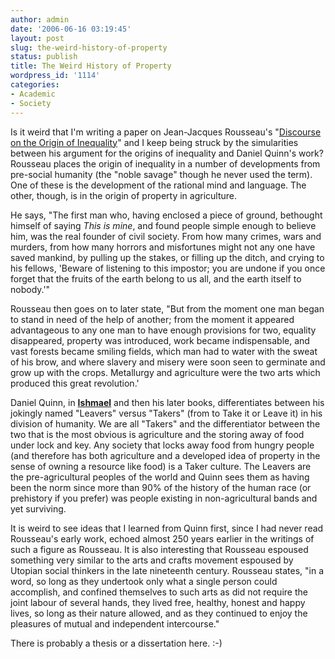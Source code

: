```yaml
---
author: admin
date: '2006-06-16 03:19:45'
layout: post
slug: the-weird-history-of-property
status: publish
title: The Weird History of Property
wordpress_id: '1114'
categories:
- Academic
- Society
---
```

<p>Is it weird that I'm writing a paper on Jean-Jacques Rousseau's "<a href="http://www.constitution.org/jjr/ineq.htm">Discourse on the Origin of Inequality</a>" and I keep being struck by the simularities between his argument for the origins of inequality and Daniel Quinn's work? Rousseau places the origin of inequality in a number of developments from pre-social humanity (the "noble savage" though he never used the term). One of these is the development of the rational mind and language. The other, though, is in the origin of property in agriculture.</p>
<p>He says, "The first man who, having enclosed a piece of ground, bethought himself of saying <em>This is mine</em>, and found people simple enough to believe him, was the real founder of civil society. From how many crimes, wars and murders, from how many horrors and misfortunes might not any one have saved mankind, by pulling up the stakes, or filling up the ditch, and crying to his fellows, 'Beware of listening to this impostor; you are undone if you once forget that the fruits of the earth belong to us all, and the earth itself to nobody.'"</p>
<p>Rousseau then goes on to later state, "But from the moment one man began to stand in need of the help of another; from the moment it appeared advantageous to any one man to have enough provisions for two, equality disappeared, property was introduced, work became indispensable, and vast forests became smiling fields, which man had to water with the sweat of his brow, and where slavery and misery were soon seen to germinate and grow up with the crops. Metallurgy and agriculture were the two arts which produced this great revolution.'</p>
<p>Daniel Quinn, in <strong><a href="http://www.amazon.com/gp/product/0553375407">Ishmael</a></strong> and then his later books, differentiates between his jokingly named "Leavers" versus "Takers" (from to Take it or Leave it) in his division of humanity. We are all "Takers" and the differentiator between the two that is the most obvious is agriculture and the storing away of food under lock and key. Any society that locks away food from hungry people (and therefore has both agriculture and a developed idea of property in the sense of owning a resource like food) is a Taker culture. The Leavers are the pre-agricultural peoples of the world and Quinn sees them as having been the norm since more than 90% of the history of the human race (or prehistory if you prefer) was people existing in non-agricultural bands and yet surviving.</p>
<p>It is weird to see ideas that I learned from Quinn first, since I had never read Rousseau's early work, echoed almost 250 years earlier in the writings of such a figure as Rousseau. It is also interesting that Rousseau espoused something very similar to the arts and crafts movement espoused by Utopian social thinkers in the late nineteenth century. Rousseau states, "in a word, so long as they undertook only what a single person could accomplish, and confined themselves to such arts as did not require the joint labour of several hands, they lived free, healthy, honest and happy lives, so long as their nature allowed, and as they continued to enjoy the pleasures of mutual and independent intercourse."</p>
<p>There is probably a thesis or a dissertation here. :-)
</p>
